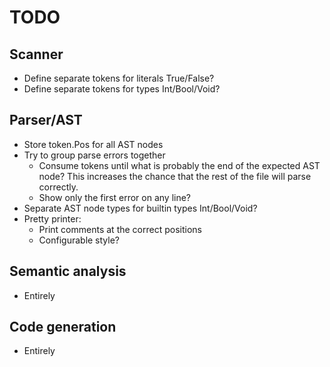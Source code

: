 # TODO

## Scanner
* Define separate tokens for literals True/False?
* Define separate tokens for types Int/Bool/Void?

## Parser/AST
* Store token.Pos for all AST nodes
* Try to group parse errors together
  * Consume tokens until what is probably the end of the expected AST node?
    This increases the chance that the rest of the file will parse correctly.
  * Show only the first error on any line?
* Separate AST node types for builtin types Int/Bool/Void?
* Pretty printer:
  * Print comments at the correct positions
  * Configurable style?

## Semantic analysis
* Entirely

## Code generation
* Entirely
